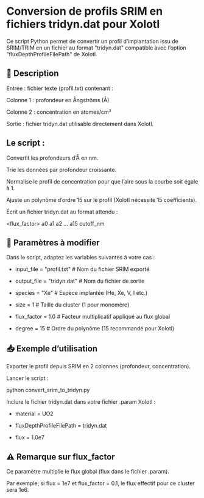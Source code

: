 # Conversion de profils SRIM en fichiers tridyn.dat pour Xolotl

Ce script Python permet de convertir un profil d’implantation issu de SRIM/TRIM en un fichier au format "tridyn.dat" compatible avec l’option "fluxDepthProfileFilePath" de Xolotl.

## 📄 Description

Entrée : fichier texte (profil.txt) contenant :

Colonne 1 : profondeur en Ångströms (Å)

Colonne 2 : concentration en atomes/cm³

Sortie : fichier tridyn.dat utilisable directement dans Xolotl.

## Le script :

Convertit les profondeurs d’Å en nm.

Trie les données par profondeur croissante.

Normalise le profil de concentration pour que l’aire sous la courbe soit égale à 1.

Ajuste un polynôme d’ordre 15 sur le profil (Xolotl nécessite 15 coefficients).

Écrit un fichier tridyn.dat au format attendu :

<species> <size> <flux_factor>
a0 a1 a2 ... a15 cutoff_nm

## 📌 Paramètres à modifier

Dans le script, adaptez les variables suivantes à votre cas :

- input_file = "profil.txt"   # Nom du fichier SRIM exporté

- output_file = "tridyn.dat"  # Nom du fichier de sortie

- species = "Xe"              # Espèce implantée (He, Xe, V, I etc.)

- size = 1                    # Taille du cluster (1 pour monomère)

- flux_factor = 1.0           # Facteur multiplicatif appliqué au flux global

- degree = 15                 # Ordre du polynôme (15 recommandé pour Xolotl)

## 📥 Exemple d’utilisation

Exporter le profil depuis SRIM en 2 colonnes (profondeur, concentration).

Lancer le script :

python convert_srim_to_tridyn.py


Inclure le fichier tridyn.dat dans votre fichier .param Xolotl :

- material = UO2

- fluxDepthProfileFilePath = tridyn.dat

- flux = 1.0e7


## ⚠️ Remarque sur flux_factor
Ce paramètre multiplie le flux global (flux dans le fichier .param).

Par exemple, si flux = 1e7 et flux_factor = 0.1, le flux effectif pour ce cluster sera 1e6.
